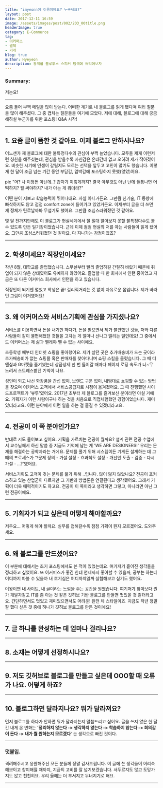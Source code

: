 ```yaml
---
title: "imyeonn이 이름이에요? 누구세요?"
layout: post
date: 2017-12-11 16:59
image: /assets/images/post/002/203_00title.png
headerImage: true
category: E-Commerce
tag:
- 이커머스
- 결제
- 거래
blog: true
author: Hyeyeon
description: 통계를 블루투스 스피커 탐색에 써먹어보자
---
```


### Summary:

저는요!

---

요즘 들어 부쩍 메일을 많이 받는다. 어떠한 계기로 내 블로그를 읽게 됐다며 여러 질문을 많이 해주셨다. 그 중 겹치는 질문들을 여기에 모았다. 저에 대해, 블로그에 대해 궁금해하실 누군가를 위한 포스팅! Q&A 시작!

---

## 1. 요즘 글이 뜸한 것 같아요. 이제 블로그 안하시나요?

어느샌가 제 블로그에 대한 불특정다수의 관심이 부쩍 늘었습니다. 모두들 제게 이런저런 칭찬을 해주셨는데, 관심을 받을수록 자신감은 온데간데 없고 오히려 제가 작아졌어요. 비슷한 시기에 인생이 갈릴지도 모르는 선택을 앞두고 고민이 많기도 했습니다. 이렇게 한 달이 조금 넘는 기간 동안 부담감, 압박감에 포스팅하지 못했(않았)어요.

pic "어? 나 이정돈 아닌데..? 갑자기 이렇게까지? 결국 아무것도 아닌 난데 들통나면 어떡하지? 뭘 써야하지? 내가 아는 게 뭐더라?"

어떤 분이 저보고 학습능력이 뛰어나대요. 사실 아니거든요. 그만큼 신기술, IT 동향에 빠삭하지도 않고 점점 comfort zone에 들어가고 있었거든요. 이제부터 글을 더 쓰면 제 정체가 탄로날까봐 무섭기도 했어요. 그만큼 조심스러워졌던 것 같아요.

몇 달 전까지만해도 이 블로그가 현실세계에서 절 절대 알아보지 못할 불특정다수도 볼 수 있도록 만든 일기장이었습니다. 근데 이제 점점 현실의 저를 아는 사람들이 읽게 됐어요. 그만큼 조심스러워졌던 것 같아요. 다 지나가는 감정이겠죠?

---

## 2. 학생이세요? 직장인이세요?

작년 8월, 대학교를 졸업했습니다. 스무살부터 빨리 졸업하길 간절히 바랐기 때문에 취업이 되지 않은 상태였어도 유예하지 않았어요. 졸업할 때 한 회사에서 인턴 중이었고 지금은 또 다른 이커머스 회사에서 인턴을 하고 있습니다.

직장인이 되기엔 멀었고 학생은 끝! 걸리적거리는 것 없이 자유로운 몸입니다. 제가 바라던 그림이 이거였어요!

---

## 3. 왜 이커머스와 서비스기획에 관심을 가지셨나요?

서비스를 이용하면서 돈을 내기만 하다가, 돈을 받으면서 제가 불편했던 것들, 저와 다른 사람들이 같이 불편해했던 것들을 고치는 게 얼마나 신나고 떨리는 일인데요! 그 중에서도 이커머스는 제 삶과 뗄레야 뗄 수 없는 사이에요.

초등학생 때부터 인터넷 쇼핑을 좋아했어요. 제가 살던 곳은 추가배송비가 드는 곳이라 추가배송비가 없는 쇼핑몰 혹은 판매자를 찾아다니며 쇼핑 스킬을 올렸습니다. 그 때 디앤샵과 G마켓을 즐겨썼는데 상품상세 한 번 들어갈 때마다 페이지 로딩 속도가 너~무 느려서 스트레스받던 기억이 나요.

성인이 되고 나선 화장품을 간섭 없이, 브랜드 구분 없이, 내맘대로 쇼핑할 수 있는 방법을 찾으며 이커머스 고객에서 서비스공급자로 시점이 옮겨졌어요. 그 때 진행했던 사이드프로젝트가 '뷰투'였어요. 2017년 초부터 제 블로그를 즐겨보신 분이라면 아실 거에요. 기획자가 이런 사람이구나 하는 것을 처음으로 직접체험했던 경험이었습니다. 재미있더라고요. 이런 분야에서 이런 일을 하는 걸 즐길 수 있겠더라고요.

---

## 4. 전공이 이 쪽 분야인가요?

반대로 저도 물어보고 싶어요. 기획을 가르치는 전공이 뭘까요? 설계 관련 전공 수업에서 교수님께서 하신 말씀 중 지금도 기억에 남는 게 'WE ARE DESIGNERS!' 우리는 문제를 해결하는 공학자라는 거에요. 문제를 풀기 위해 시스템이든 기계든 설계하는 데 그 때의 프로세스가 '?문제 정의 - 가설 설정 - 효과척도 설정 - 개선안 도출 - 검증 - 다시 가설 - ...?'였어요.

서비스기획도 고객이 겪는 문제를 풀기 위해 ..입니다. 많이 닮지 않았나요? 전공이 포커스하고 있는 산업군이 다르지만 그 기반과 방법론은 연결된다고 생각했어요. 그래서 기획이 더욱 매력적이기도 하고요. 전공이 이 쪽이라고 생각하면 그렇고, 아니라면 아닌 그런 전공이에요.

---

## 5. 기획자가 되고 싶은데 어떻게 해야할까요?

저두요... 어떻게 해야 할까요. 실무를 접해갈수록 점점 기획이 뭔지 모르겠어요. 도와주세요.

---

## 6. 왜 블로그를 만드셨어요?

이 부분에 대해서는 초기 포스팅에서도 쓴 적이 있었는데요. 여기저기 흩어진 생각들을 정리하고 싶었어요. 또 이커머스가 좋긴 한데 언제까지 좋아할 수 있을까, 공부는 하는데 어디까지 파볼 수 있을까 내 호기심은 어디까지일까 실험해보고 싶기도 했어요.

이왕이면 내 사이트, 내 글이라는 느낌을 주는 공간을 원했습니다. 여기저기 찾아보다 뭔가 개발자같고 IT를 좀 아는 것 같은 깃허브 기반 블로그를 만들면 멋있을 것 같더라고요. 간단하면서도 멋있고 재미있으면서도 어려운! 완전 제 스타일이죠. 지금도 작년 정말 잘 했다 싶은 것 중에 하나가 깃허브 블로그를 만든 것이에요!

---

## 7. 글 하나를 완성하는 데 얼마나 걸리나요?

---

## 8. 소재는 어떻게 선정하시나요?

---

## 9. 저도 깃허브로 블로그를 만들고 싶은데 OOO할 때 오류가 나요. 어떻게 하죠?

---

## 10. 블로그하면 달라지나요? 뭐가 달라져요?

먼저 블로그를 하다가 안하면 뭐가 달라지는지 말씀드리고 싶어요. 글을 쓰지 않은 한 달 간 내게 온 변화는 '**정리하지 않는다 -> 생각하지 않는다 -> 학습하지 않는다 -> 회의감이 든다 -> 내가 뭘 원하는지 모르겠다**' 는 생각으로 빠진 것이다.


---

### 덧붙임.

격려해주시고 응원해주신 모든 분들께 정말 감사드립니다. 이 글에 쓴 생각들이 어리숙해보이고 창피해질 때까지, 지금의 고비를 잘 넘겨보겠습니다. 서두르지도 않고 도망가지도 않고 천천히요. 우리 올해는 더 부서지고 무너지기로 해요.

---
